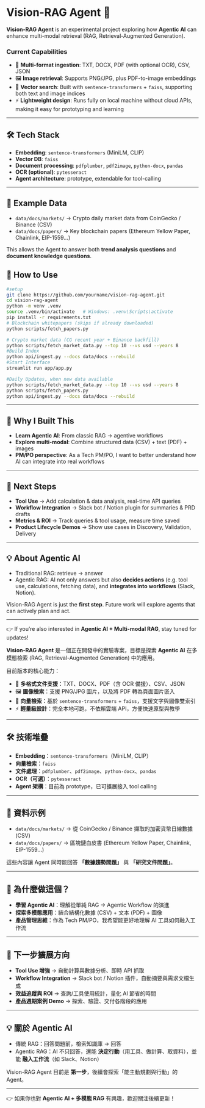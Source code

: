 # Vision-RAG Agent 🚀

**Vision-RAG Agent** is an experimental project exploring how **Agentic AI** can enhance multi-modal retrieval (RAG, Retrieval-Augmented Generation).

### Current Capabilities
- 📄 **Multi-format ingestion**: TXT, DOCX, PDF (with optional OCR), CSV, JSON  
- 🖼 **Image retrieval**: Supports PNG/JPG, plus PDF-to-image embeddings  
- 🔎 **Vector search**: Built with `sentence-transformers` + `faiss`, supporting both text and image indices  
- ⚡ **Lightweight design**: Runs fully on local machine without cloud APIs, making it easy for prototyping and learning  

---

## 🛠 Tech Stack
- **Embedding**: `sentence-transformers` (MiniLM, CLIP)  
- **Vector DB**: `faiss`  
- **Document processing**: `pdfplumber`, `pdf2image`, `python-docx`, `pandas`  
- **OCR (optional)**: `pytesseract`  
- **Agent architecture**: prototype, extendable for tool-calling  

---

## 📂 Example Data
- `data/docs/markets/` → Crypto daily market data from CoinGecko / Binance (CSV)  
- `data/docs/papers/` → Key blockchain papers (Ethereum Yellow Paper, Chainlink, EIP-1559...)  

This allows the Agent to answer both **trend analysis questions** and **document knowledge questions**.  

## 🚀 How to Use

```bash
#setup
git clone https://github.com/yourname/vision-rag-agent.git
cd vision-rag-agent
python -m venv .venv
source .venv/bin/activate   # Windows: .venv\Scripts\activate
pip install -r requirements.txt
# Blockchain whitepapers (skips if already downloaded)
python scripts/fetch_papers.py

# Crypto market data (CG recent year + Binance backfill)
python scripts/fetch_market_data.py --top 10 --vs usd --years 8
#Build Index
python api/ingest.py --docs data/docs --rebuild
#Start Interface
streamlit run app/app.py

#Daily Updates, when new data available
python scripts/fetch_market_data.py --top 10 --vs usd --years 8
python scripts/fetch_papers.py
python api/ingest.py --docs data/docs --rebuild
```
---

## 🌱 Why I Built This
- **Learn Agentic AI**: From classic RAG → agentive workflows  
- **Explore multi-modal**: Combine structured data (CSV) + text (PDF) + images  
- **PM/PO perspective**: As a Tech PM/PO, I want to better understand how AI can integrate into real workflows  

---

## 🔮 Next Steps
- **Tool Use** → Add calculation & data analysis, real-time API queries  
- **Workflow Integration** → Slack bot / Notion plugin for summaries & PRD drafts  
- **Metrics & ROI** → Track queries & tool usage, measure time saved  
- **Product Lifecycle Demos** → Show use cases in Discovery, Validation, Delivery  

---

## 💡 About Agentic AI
- Traditional RAG: retrieve → answer  
- Agentic RAG: AI not only answers but also **decides actions** (e.g. tool use, calculations, fetching data), and **integrates into workflows** (Slack, Notion).  

Vision-RAG Agent is just the **first step**. Future work will explore agents that can actively plan and act.  

---

👉 If you’re also interested in **Agentic AI + Multi-modal RAG**, stay tuned for updates!

**Vision-RAG Agent** 是一個正在開發中的實驗專案，目標是探索 **Agentic AI** 在多模態檢索 (RAG, Retrieval-Augmented Generation) 中的應用。

目前版本的核心能力：

- 📄 **多格式文件支援**：TXT、DOCX、PDF（含 OCR 備援）、CSV、JSON  
- 🖼 **圖像檢索**：支援 PNG/JPG 圖片，以及將 PDF 轉為頁面圖片嵌入  
- 🔎 **向量檢索**：基於 `sentence-transformers` + `faiss`，支援文字與圖像雙索引  
- ⚡ **輕量級設計**：完全本地可跑，不依賴雲端 API，方便快速原型與教學  

---

## 🛠 技術堆疊
- **Embedding**：`sentence-transformers`（MiniLM, CLIP）  
- **向量檢索**：`faiss`  
- **文件處理**：`pdfplumber`、`pdf2image`、`python-docx`、`pandas`  
- **OCR（可選）**：`pytesseract`  
- **Agent 架構**：目前為 prototype，已可擴展接入 tool calling  

---

## 📂 資料示例
- `data/docs/markets/` → 從 CoinGecko / Binance 擷取的加密貨幣日線數據 (CSV)  
- `data/docs/papers/` → 區塊鏈白皮書 (Ethereum Yellow Paper, Chainlink, EIP-1559...)  

這些內容讓 Agent 同時能回答 **「數據趨勢問題」** 與 **「研究文件問題」**。  

---

## 🌱 為什麼做這個？
- **學習 Agentic AI**：理解從單純 RAG → Agentic Workflow 的演進  
- **探索多模態應用**：結合結構化數據 (CSV) + 文本 (PDF) + 圖像  
- **產品管理思維**：作為 Tech PM/PO，我希望能更好地理解 AI 工具如何融入工作流  

---

## 🔮 下一步擴展方向
- **Tool Use 增強** → 自動計算與數據分析、即時 API 抓取  
- **Workflow Integration** → Slack bot / Notion 插件，自動摘要與需求文檔生成  
- **效益追蹤與 ROI** → 查詢/工具使用統計，量化 AI 節省的時間  
- **產品週期案例 Demo** → 探索、驗證、交付各階段的應用  

---

## 💡 關於 Agentic AI
- 傳統 RAG：回答問題前，檢索知識庫 → 回答  
- Agentic RAG：AI 不只回答，還能 **決定行動**（用工具、做計算、取資料），並能 **融入工作流**（如 Slack、Notion）  

Vision-RAG Agent 目前是 **第一步**，後續會探索「能主動規劃與行動」的 Agent。  

---

👉 如果你也對 **Agentic AI + 多模態 RAG** 有興趣，歡迎關注後續更新！